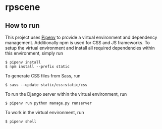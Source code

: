 # rpscene

## How to run

This project uses [Pipenv](https://github.com/pypa/pipenv) to provide a virtual environment and dependency management.
Additionally npm is used for CSS and JS frameworks.
To setup the virtual environment and install all required dependencies within this environment, simply run
```
$ pipenv install
$ npm install --prefix static
```

To generate CSS files from Sass, run
```
$ sass --update static/css:static/css
```

To run the Django server within the virtual environment, run
```
$ pipenv run python manage.py runserver
```

To work in the virtual environment, run
```
$ pipenv shell
```
